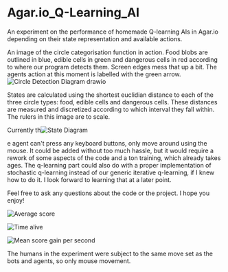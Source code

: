 # Agar.io_Q-Learning_AI
An experiment on the performance of homemade Q-learning AIs in Agar.io depending on their state representation and available actions.

An image of the circle categorisation function in action. Food blobs are outlined in blue, edible cells in green and dangerous cells in red according to where our program detects them. Screen edges mess that up a bit. The agents action at this moment is labelled with the green arrow.
![Circle Detection Diagram drawio](https://user-images.githubusercontent.com/98162688/150537743-c788f4de-223d-44ce-a2d3-ffdec4095b87.png)

States are calculated using the shortest euclidian distance to each of the three circle types: food, edible cells and dangerous cells. These distances are measured and discretized according to which interval they fall within. The rulers in this image are to scale.

Currently th![State Diagram](https://user-images.githubusercontent.com/98162688/150539751-e5fe2e77-717b-48e6-81fe-c23b4a14a25a.PNG)

e agent can't press any keyboard buttons, only move around using the mouse. It could be added without too much hassle, but it would require a rework of some aspects of the code and a ton training, which already takes ages. The q-learning part could also do with a proper implementation of stochastic q-learning instead of our generic iterative q-learning, if I knew how to do it. I look forward to learning that at a later point.

Feel free to ask any questions about the code or the project. I hope you enjoy!


![Average score](https://user-images.githubusercontent.com/98162688/150539833-6e084e6f-8ad1-4b81-b9d2-cb1d8b4a9b67.png)

![Time alive](https://user-images.githubusercontent.com/98162688/150539847-cac4076c-1feb-4f4d-9f46-2a1eca8ffd9e.png)

![Mean score gain per second](https://user-images.githubusercontent.com/98162688/150539859-a19e9b5b-9b12-4d89-8d33-b027881d72e2.png)

The humans in the experiment were subject to the same move set as the bots and agents, so only mouse movement.

